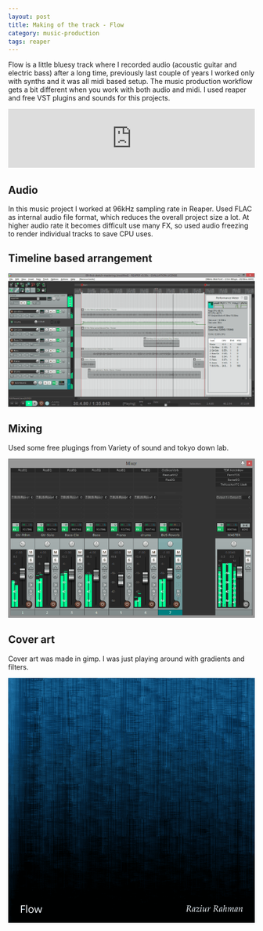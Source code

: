 ```yaml
---
layout: post
title: Making of the track - Flow
category: music-production
tags: reaper
---
```

Flow is a little bluesy track where I recorded audio (acoustic guitar and electric bass) after a long time, previously last couple of years I worked only with synths and it was all midi based setup. The music production workflow gets a bit different when you work with both audio and midi. I used reaper and free VST plugins and sounds for this projects.
<!--more-->

<iframe style="border: 0; width: 100%; height: 120px;" src="https://bandcamp.com/EmbeddedPlayer/track=942002446/size=large/bgcol=ffffff/linkcol=0687f5/tracklist=false/artwork=small/transparent=true/" seamless><a href="http://raziurrahman.bandcamp.com/track/flow">Flow by Raziur Rahman</a></iframe>

## Audio
In this music project I worked at 96kHz sampling rate in Reaper. Used FLAC as internal audio file format, which reduces the overall project size a lot. At higher audio rate it becomes difficult use many FX, so used audio freezing to render individual tracks to save CPU uses. 

## Timeline based arrangement

![Arrangements](/images/flow/flow-arrangements.png)


## Mixing

Used some free plugings from Variety of sound and tokyo down lab.     

![Mixer](/images/flow/flow-mixer.png)


## Cover art

Cover art was made in gimp. I was just playing around with gradients and filters.

![flow cover](/images/coverart/flow-cover-800px.png)